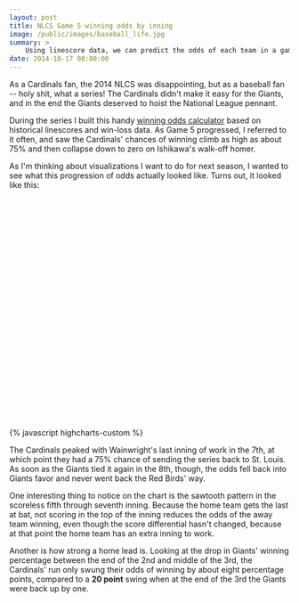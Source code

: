 ```yaml
---
layout: post
title: NLCS Game 5 winning odds by inning
image: /public/images/baseball_life.jpg
summary: >
    Using linescore data, we can predict the odds of each team in a game winning on an innning-by-inning basis. This post looks at Game 5 of the 2014 NLCS between the St. Louis Cardinals and the San Francisco Giants.
date: 2014-10-17 08:00:00
---
```


As a Cardinals fan, the 2014 NLCS was disappointing, but as a baseball fan -- holy shit, what a series! The Cardinals didn't make it easy for the Giants, and in the end the Giants deserved to hoist the National League pennant.

During the series I built this handy [winning odds calculator](/2014/10/16/how-likely-is-it-that-my-team-will-win/) based on historical linescores and win-loss data. As Game 5 progressed, I referred to it often, and saw the Cardinals' chances of winning climb as high as about 75% and then collapse down to zero on Ishikawa's walk-off homer.

As I'm thinking about visualizations I want to do for next season, I wanted to see what this progression of odds actually looked like. Turns out, it looked like this:

<p id="chart-container" style="width:100%; height:400px;"></p>

{% javascript highcharts-custom %}

<script>
    $(function() {
        $('#chart-container').highcharts({
            title: {
                text: 'Odds of a Giants Win (by half-inning)'
            },
            chart: {
                type: 'line',
            },
            yAxis: {
                ceiling: 100,
                floor: 0,
                min: 0,
                max: 100,
                title: {
                    text: '%',
                }
            },
            xAxis: {
                categories: [
                    'T1', 'B1', 'T2', 'B2', 'T3', 'B3', 'T4', 'B4', 'T5', 'B5',
                    'T6', 'B6', 'T7', 'B7', 'T8', 'B8', 'T9', 'B9'
                ],
            },
            series: [{
                data: [59.05, 53.26, 58, 53.12, 45.68, 65.38, 44.67, 37.02, 42.19, 34.46, 40.6, 30.48, 35.94, 24.66, 29.55, 51.74, 65.29, 100],
                name: 'Giants Win %',
                color: '#F2552C',
                marker: {
                    fillColor: '#000000'
                }
            }]
        });
    });
</script>

The Cardinals peaked with Wainwright's last inning of work in the 7th, at which point they had a 75% chance of sending the series back to St. Louis. As soon as the Giants tied it again in the 8th, though, the odds fell back into Giants favor and never went back the Red Birds' way.

One interesting thing to notice on the chart is the sawtooth pattern in the scoreless fifth through seventh inning. Because the home team gets the last at bat, not scoring in the top of the inning reduces the odds of the away team winning, even though the score differential hasn't changed, because at that point the home team has an extra inning to work.

Another is how strong a home lead is. Looking at the drop in Giants' winning percentage between the end of the 2nd and middle of the 3rd, the Cardinals' run only swung their odds of winning by about eight percentage points, compared to a **20 point** swing when at the end of the 3rd the Giants were back up by one.

